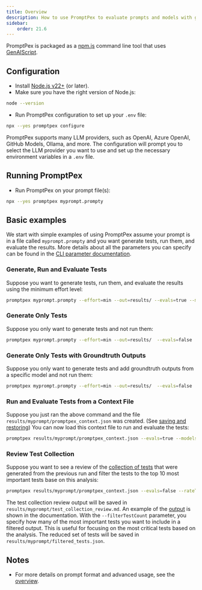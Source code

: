 ```yaml
---
title: Overview
description: How to use PromptPex to evaluate prompts and models with generated tests.
sidebar:
    order: 21.6
---
```


PromptPex is packaged as a [npm.js](https://www.npmjs.com/package/promptpex) command line tool that uses [GenAIScript](https://microsoft.github.io/genaiscript/).

## Configuration

- Install [Node.js v22+](https://nodejs.org/en/download/) (or later).
- Make sure you have the right version of Node.js:

```sh
node --version
```

- Run PromptPex configuration to set up your `.env` file:

```sh
npx --yes promptpex configure
```

PromptPex supports many LLM providers, such as OpenAI, Azure OpenAI, GitHub Models, Ollama, and more. The configuration will prompt you to select the LLM provider you want to use and set up the necessary environment variables in a `.env` file.

## Running PromptPex

- Run PromptPex on your prompt file(s):

```sh
npx --yes promptpex myprompt.prompty
```

## Basic examples

We start with simple examples of using PromptPex assume your prompt is in a file called `myprompt.prompty` and you want generate tests, run them, and evaluate the results. More details about all the parameters you can specify can be found in the [CLI parameter documentation](/promptpex/cli/parameters).

### Generate, Run and Evaluate Tests

Suppose you want to generate tests, run them, and evaluate the results using the minimum effort level:

```sh wrap
promptpex myprompt.prompty --effort=min --out=results/ --evals=true --modelsUnderTest="ollama:llama3.3" --evalModel="ollama:llama3.3"
```

### Generate Only Tests

Suppose you only want to generate tests and not run them:

```sh
promptpex myprompt.prompty --effort=min --out=results/  --evals=false
```

### Generate Only Tests with Groundtruth Outputs

Suppose you only want to generate tests and add groundtruth outputs from a specific model and not run them:

```sh
promptpex myprompt.prompty --effort=min --out=results/  --evals=false  --vars groundtruthModel="ollama:llama3.3"
```

### Run and Evaluate Tests from a Context File

Suppose you just ran the above command and the file `results/myprompt/promptpex_context.json` was created. (See [saving and restoring](/promptpex/cli/saving-restoring)) You can now load this context file to run and evaluate the tests:

```sh
promptpex results/myprompt/promptpex_context.json --evals=true --modelsUnderTest="ollama:llama3.3" --evalModel="ollama:llama3.3"
```

### Review Test Collection

Suppose you want to see a review of the [collection of tests](/promptpex/reference/test-collections) that were generated from the previous run and filter the tests to the top 10 most important tests base on this analysis:

```sh
promptpex results/myprompt/promptpex_context.json --evals=false --rateTests=true --filterTestCount=10
```

The test collection review output will be saved in `results/myprompt/test_collection_review.md`. An example of the [output](/promptpex/examples/test-collection-review) is shown in the documentation. With the `--filterTestCount` parameter, you specify how many of the most important tests you want to include in a filtered output. This is useful for focusing on the most critical tests based on the analysis. The reduced set of tests will be saved in `results/myprompt/filtered_tests.json`.

## Notes

- For more details on prompt format and advanced usage, see the [overview](/promptpex/reference).
